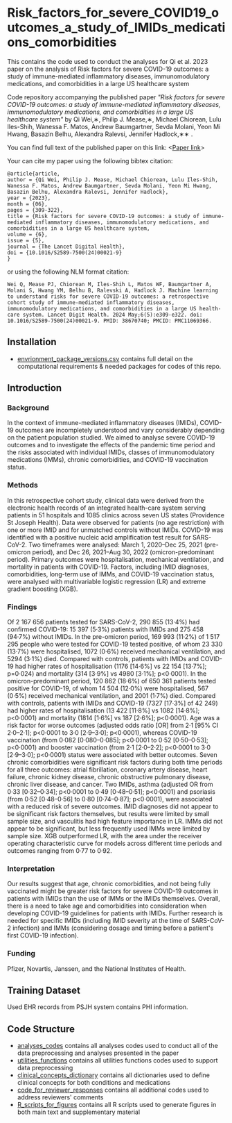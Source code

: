 # Risk_factors_for_severe_COVID19_outcomes_a_study_of_IMIDs_medications_comorbidities

This contains the code used to conduct the analyses for Qi et al. 2023 paper on the analysis of Risk factors for severe COVID-19 outcomes: a study of immune-mediated inflammatory diseases, immunomodulatory medications, and comorbidities in a large US healthcare system

Code repository accompanying the published paper *"Risk factors for severe COVID-19 outcomes: a study of immune-mediated inflammatory diseases, immunomodulatory medications, and comorbidities in a large US healthcare system"* by Qi Wei,∗, Philip J. Mease,∗, Michael Chiorean, Lulu Iles-Shih, Wanessa F. Matos, Andrew Baumgartner, Sevda Molani, Yeon Mi Hwang, Basazin Belhu, Alexandra Ralevsi, Jennifer Hadlock,∗∗ *<Jornual name>*.

You can find full text of the published paper on this link: <[Paper link](https://www.thelancet.com/journals/landig/article/PIIS2589-7500(24)00021-9/fulltext)>

Your can cite my paper using the following bibtex citation:
```
@article{article,
author = {Qi Wei, Philip J. Mease, Michael Chiorean, Lulu Iles-Shih, Wanessa F. Matos, Andrew Baumgartner, Sevda Molani, Yeon Mi Hwang, Basazin Belhu, Alexandra Ralevsi, Jennifer Hadlock},
year = {2023},
month = {06},
pages = {309-322},
title = {Risk factors for severe COVID-19 outcomes: a study of immune-mediated inflammatory diseases, immunomodulatory medications, and comorbidities in a large US healthcare system,
volume = {6},
issue = {5},
journal = {The Lancet Digital Health},
doi = {10.1016/S2589-7500(24)00021-9}
}
```
or using the following NLM format citation:
```
Wei Q, Mease PJ, Chiorean M, Iles-Shih L, Matos WF, Baumgartner A, Molani S, Hwang YM, Belhu B, Ralevski A, Hadlock J. Machine learning to understand risks for severe COVID-19 outcomes: a retrospective cohort study of immune-mediated inflammatory diseases, immunomodulatory medications, and comorbidities in a large US health-care system. Lancet Digit Health. 2024 May;6(5):e309-e322. doi: 10.1016/S2589-7500(24)00021-9. PMID: 38670740; PMCID: PMC11069366.
```

## Installation
* [envrionment_package_versions.csv](https://github.com/Qi-ISB/Risk_factors_for_severe_COVID19_outcomes_a_study_of_IMIDs_medications_comorbidities/blob/main/environment_package_versions.csv) contains full detail on the computational requirements & needed packages for codes of this repo.
  
  
## Introduction

### Background

In the context of immune-mediated inflammatory diseases (IMIDs), COVID-19 outcomes are incompletely understood and vary considerably depending on the patient population studied. We aimed to analyse severe COVID-19 outcomes and to investigate the effects of the pandemic time period and the risks associated with individual IMIDs, classes of immunomodulatory medications (IMMs), chronic comorbidities, and COVID-19 vaccination status.

### Methods

In this retrospective cohort study, clinical data were derived from the electronic health records of an integrated health-care system serving patients in 51 hospitals and 1085 clinics across seven US states (Providence St Joseph Health). Data were observed for patients (no age restriction) with one or more IMID and for unmatched controls without IMIDs. COVID-19 was identified with a positive nucleic acid amplification test result for SARS-CoV-2. Two timeframes were analysed: March 1, 2020–Dec 25, 2021 (pre-omicron period), and Dec 26, 2021–Aug 30, 2022 (omicron-predominant period). Primary outcomes were hospitalisation, mechanical ventilation, and mortality in patients with COVID-19. Factors, including IMID diagnoses, comorbidities, long-term use of IMMs, and COVID-19 vaccination status, were analysed with multivariable logistic regression (LR) and extreme gradient boosting (XGB).

### Findings

Of 2 167 656 patients tested for SARS-CoV-2, 290 855 (13·4%) had confirmed COVID-19: 15 397 (5·3%) patients with IMIDs and 275 458 (94·7%) without IMIDs. In the pre-omicron period, 169 993 (11·2%) of 1 517 295 people who were tested for COVID-19 tested positive, of whom 23 330 (13·7%) were hospitalised, 1072 (0·6%) received mechanical ventilation, and 5294 (3·1%) died. Compared with controls, patients with IMIDs and COVID-19 had higher rates of hospitalisation (1176 [14·6%] vs 22 154 [13·7%]; p=0·024) and mortality (314 [3·9%] vs 4980 [3·1%]; p<0·0001). In the omicron-predominant period, 120 862 (18·6%) of 650 361 patients tested positive for COVID-19, of whom 14 504 (12·0%) were hospitalised, 567 (0·5%) received mechanical ventilation, and 2001 (1·7%) died. Compared with controls, patients with IMIDs and COVID-19 (7327 [17·3%] of 42 249) had higher rates of hospitalisation (13 422 [11·8%] vs 1082 [14·8%]; p<0·0001) and mortality (1814 [1·6%] vs 187 [2·6%]; p<0·0001). Age was a risk factor for worse outcomes (adjusted odds ratio [OR] from 2·1 [95% CI 2·0–2·1]; p<0·0001 to 3·0 [2·9–3·0]; p<0·0001), whereas COVID-19 vaccination (from 0·082 [0·080–0·085]; p<0·0001 to 0·52 [0·50–0·53]; p<0·0001) and booster vaccination (from 2·1 [2·0–2·2]; p<0·0001 to 3·0 [2·9–3·0]; p<0·0001) status were associated with better outcomes. Seven chronic comorbidities were significant risk factors during both time periods for all three outcomes: atrial fibrillation, coronary artery disease, heart failure, chronic kidney disease, chronic obstructive pulmonary disease, chronic liver disease, and cancer. Two IMIDs, asthma (adjusted OR from 0·33 [0·32–0·34]; p<0·0001 to 0·49 [0·48–0·51]; p<0·0001) and psoriasis (from 0·52 [0·48–0·56] to 0·80 [0·74–0·87]; p<0·0001), were associated with a reduced risk of severe outcomes. IMID diagnoses did not appear to be significant risk factors themselves, but results were limited by small sample size, and vasculitis had high feature importance in LR. IMMs did not appear to be significant, but less frequently used IMMs were limited by sample size. XGB outperformed LR, with the area under the receiver operating characteristic curve for models across different time periods and outcomes ranging from 0·77 to 0·92.

### Interpretation

Our results suggest that age, chronic comorbidities, and not being fully vaccinated might be greater risk factors for severe COVID-19 outcomes in patients with IMIDs than the use of IMMs or the IMIDs themselves. Overall, there is a need to take age and comorbidities into consideration when developing COVID-19 guidelines for patients with IMIDs. Further research is needed for specific IMIDs (including IMID severity at the time of SARS-CoV-2 infection) and IMMs (considering dosage and timing before a patient's first COVID-19 infection).

### Funding

Pfizer, Novartis, Janssen, and the National Institutes of Health.

## Training Dataset
Used EHR records from PSJH system contains PHI information.


## Code Structure
* [analyses_codes](https://github.com/Qi-ISB/Risk_factors_for_severe_COVID19_outcomes_a_study_of_IMIDs_medications_comorbidities/tree/main/analyses_codes) contains all analyses codes used to conduct all of the data preprocessing and analyses presented in the paper
* [utilities_functions](https://github.com/Qi-ISB/Risk_factors_for_severe_COVID19_outcomes_a_study_of_IMIDs_medications_comorbidities/tree/main/utilities_functions) contains all utilities functions codes used to support data preprocessing
* [clinical_concepts_dictionary](https://github.com/Qi-ISB/Risk_factors_for_severe_COVID19_outcomes_a_study_of_IMIDs_medications_comorbidities/tree/main/clinical_concepts_dictionary) contains all dictionaries used to define clinical concepts for both conditions and medications
* [code_for_reviewer_responses](https://github.com/Hadlock-Lab/Risk_factors_for_severe_COVID19_outcomes_a_study_of_IMIDs_medications_comorbidities/tree/main/code_for_reviewer_responses) contains all additional codes used to address reviewers' comments
* [R_scripts_for_figures](https://github.com/Qi-ISB/Risk_factors_for_severe_COVID19_outcomes_a_study_of_IMIDs_medications_comorbidities/tree/main/R_scripts_for_figures) contains all R scripts used to generate figures in both main text and supplementary material
